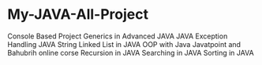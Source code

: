 # My-JAVA-All-Project
Console Based Project
Generics in Advanced JAVA
JAVA Exception Handling
JAVA String
Linked List in JAVA
OOP with Java Javatpoint and Bahubrih online corse
Recursion in JAVA
Searching in JAVA
Sorting in JAVA

